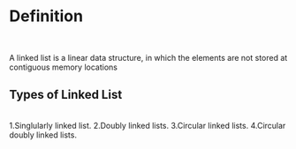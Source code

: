 # **Definition**
<br />


A linked list is a linear data structure, in which the elements are not stored at contiguous memory locations

## **Types of Linked List**
<br/>
1.Singlularly linked list.
2.Doubly linked lists.
3.Circular linked lists.
4.Circular doubly linked lists.